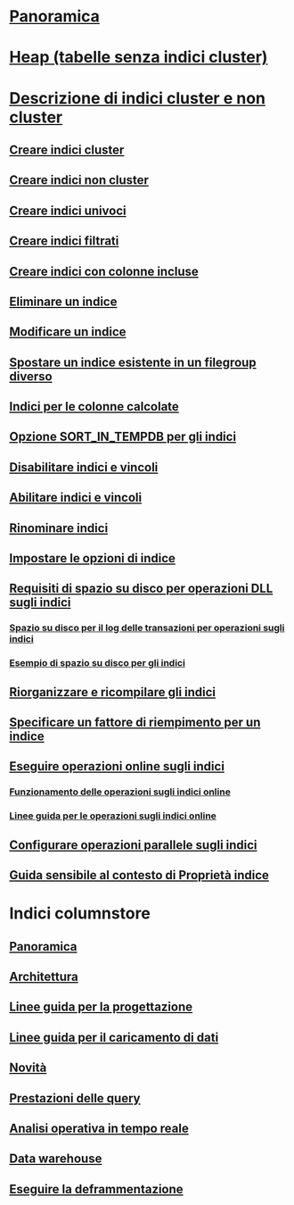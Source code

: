 # [Panoramica](indexes.md)  
# [Heap (tabelle senza indici cluster)](heaps-tables-without-clustered-indexes.md)  
# [Descrizione di indici cluster e non cluster](clustered-and-nonclustered-indexes-described.md)  
## [Creare indici cluster](create-clustered-indexes.md)  
## [Creare indici non cluster](create-nonclustered-indexes.md)  
## [Creare indici univoci](create-unique-indexes.md)  
## [Creare indici filtrati](create-filtered-indexes.md)  
## [Creare indici con colonne incluse](create-indexes-with-included-columns.md)  
## [Eliminare un indice](delete-an-index.md)  
## [Modificare un indice](modify-an-index.md)  
## [Spostare un indice esistente in un filegroup diverso](move-an-existing-index-to-a-different-filegroup.md)  
## [Indici per le colonne calcolate](indexes-on-computed-columns.md)  
## [Opzione SORT_IN_TEMPDB per gli indici](sort-in-tempdb-option-for-indexes.md)  
## [Disabilitare indici e vincoli](disable-indexes-and-constraints.md)  
## [Abilitare indici e vincoli](enable-indexes-and-constraints.md)  
## [Rinominare indici](rename-indexes.md)  
## [Impostare le opzioni di indice](set-index-options.md)  
## [Requisiti di spazio su disco per operazioni DLL sugli indici](disk-space-requirements-for-index-ddl-operations.md)  
### [Spazio su disco per il log delle transazioni per operazioni sugli indici](transaction-log-disk-space-for-index-operations.md)  
### [Esempio di spazio su disco per gli indici](index-disk-space-example.md)  
## [Riorganizzare e ricompilare gli indici](reorganize-and-rebuild-indexes.md)  
## [Specificare un fattore di riempimento per un indice](specify-fill-factor-for-an-index.md)  
## [Eseguire operazioni online sugli indici](perform-index-operations-online.md)  
### [Funzionamento delle operazioni sugli indici online](how-online-index-operations-work.md)  
### [Linee guida per le operazioni sugli indici online](guidelines-for-online-index-operations.md)  
## [Configurare operazioni parallele sugli indici](configure-parallel-index-operations.md)  
## [Guida sensibile al contesto di Proprietà indice](index-properties-f1-help.md)  



# Indici columnstore
## [Panoramica](columnstore-indexes-overview.md)  
## [Architettura](columnstore-indexes-architecture.md)  
## [Linee guida per la progettazione](columnstore-indexes-design-guidance.md)  
## [Linee guida per il caricamento di dati](columnstore-indexes-data-loading-guidance.md)  
## [Novità](columnstore-indexes-what-s-new.md)  
## [Prestazioni delle query](columnstore-indexes-query-performance.md)  
## [Analisi operativa in tempo reale](get-started-with-columnstore-for-real-time-operational-analytics.md)  
## [Data warehouse](columnstore-indexes-data-warehouse.md)  
## [Eseguire la deframmentazione](columnstore-indexes-defragmentation.md)  


